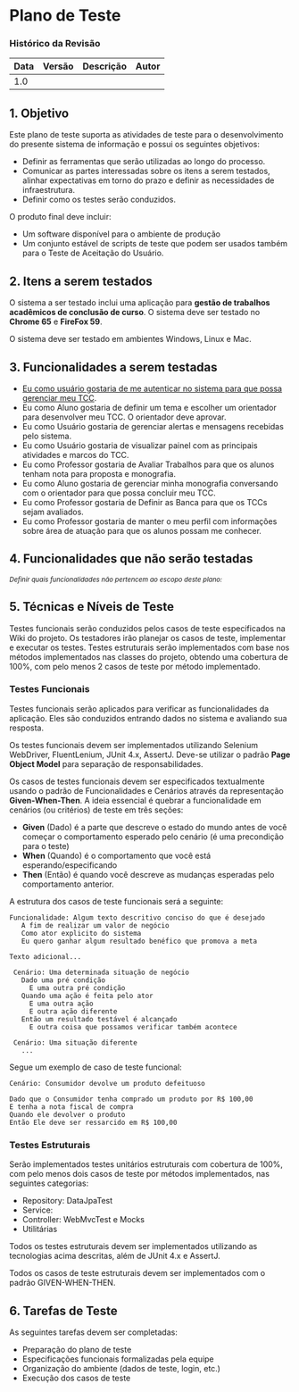 # Plano de Teste  

### Histórico da Revisão
Data|Versão|Descrição|Autor
-----|------|---------|-------
|1.0||
  
## 1. Objetivo  
Este plano de teste suporta as atividades de teste para o desenvolvimento do presente sistema de informação e possui os seguintes objetivos:

- Definir as ferramentas que serão utilizadas ao longo do processo. 
- Comunicar as partes interessadas sobre os itens a serem testados, alinhar expectativas em torno do prazo e definir as necessidades de infraestrutura. 
- Definir como os testes serão conduzidos.

O produto final deve incluir:
* Um software disponível para o ambiente de produção
* Um conjunto estável de scripts de teste que podem ser usados também para o Teste de Aceitação do Usuário. 


## 2. Itens a serem testados

O sistema a ser testado inclui uma aplicação para **gestão de trabalhos acadêmicos de conclusão de curso**. 
O sistema deve ser testado no **Chrome 65** e **FireFox 59**. 

O sistema deve ser testado em ambientes Windows, Linux e Mac.


## 3. Funcionalidades a serem testadas

* [Eu como usuário gostaria de me autenticar no sistema para que possa gerenciar meu TCC](./CdT001-NOME-FUNCIONALIDADE). 
* Eu como Aluno gostaria de definir um tema e escolher um orientador para desenvolver meu TCC. O orientador deve aprovar. 
* Eu como Usuário gostaria de gerenciar alertas e mensagens recebidas pelo sistema. 
* Eu como Usuário gostaria de visualizar painel com as principais atividades e marcos do TCC. 
* Eu como Professor gostaria de Avaliar Trabalhos para que os alunos tenham nota para proposta e monografia. 
* Eu como Aluno gostaria de gerenciar minha monografia conversando com o orientador para que possa concluir meu TCC. 
* Eu como Professor gostaria de Definir as Banca para que os TCCs sejam avaliados. 
* Eu como Professor gostaria de manter o meu perfil com informações sobre área de atuação para que os alunos possam me conhecer. 
 
 
## 4. Funcionalidades que não serão testadas
<sub> _Definir quais funcionalidades não pertencem ao escopo deste plano:_ </sub>


## 5. Técnicas e Níveis de Teste

Testes funcionais serão conduzidos pelos casos de teste especificados na Wiki do projeto. Os testadores irão planejar os casos de teste, implementar e executar os testes. Testes estruturais serão implementados com base nos métodos implementados nas classes do projeto, obtendo uma cobertura de 100%, com pelo menos 2 casos de teste por método implementado.

### Testes Funcionais

Testes funcionais serão aplicados para verificar as funcionalidades da aplicação. Eles são conduzidos entrando dados no sistema e avaliando sua resposta.

Os testes funcionais devem ser implementados utilizando Selenium WebDriver, FluentLenium, JUnit 4.x, AssertJ. Deve-se utilizar o padrão **Page Object Model** para separação de responsabilidades.

Os casos de testes funcionais devem ser especificados textualmente usando o padrão de Funcionalidades e Cenários através da representação **Given-When-Then**. A ideia essencial é quebrar a funcionalidade em cenários (ou critérios) de teste em três seções:
* **Given** (Dado) é a parte que descreve o estado do mundo antes de você começar o comportamento esperado pelo cenário (é uma precondição para o teste)
* **When** (Quando) é o comportamento que você está esperando/especificando
* **Then** (Então) é quando você descreve as mudanças esperadas pelo comportamento anterior.

A estrutura dos casos de teste funcionais será a seguinte:

```gherkin
Funcionalidade: Algum texto descritivo conciso do que é desejado 
   A fim de realizar um valor de negócio 
   Como ator explicito do sistema 
   Eu quero ganhar algum resultado benéfico que promova a meta 
  
Texto adicional... 
 
 Cenário: Uma determinada situação de negócio 
   Dado uma pré condição  
     E uma outra pré condição 
   Quando uma ação é feita pelo ator 
     E uma outra ação 
     E outra ação diferente 
   Então um resultado testável é alcançado 
     E outra coisa que possamos verificar também acontece 
 
 Cenário: Uma situação diferente 
   ... 
```
Segue um exemplo de caso de teste funcional: 

```gherkin
Cenário: Consumidor devolve um produto defeituoso 
 
Dado que o Consumidor tenha comprado um produto por R$ 100,00 
E tenha a nota fiscal de compra 
Quando ele devolver o produto 
Então Ele deve ser ressarcido em R$ 100,00 
```

### Testes Estruturais

Serão implementados testes unitários estruturais com cobertura de 100%, com pelo menos dois casos de teste por métodos implementados, nas seguintes categorias:
 * Repository: DataJpaTest
 * Service:
 * Controller: WebMvcTest e Mocks
 * Utilitárias

Todos os testes estruturais devem ser implementados utilizando as tecnologias acima descritas, além de JUnit 4.x e AssertJ. 

Todos os casos de teste estruturais devem ser implementados com o padrão GIVEN-WHEN-THEN.


## 6. Tarefas de Teste

As seguintes tarefas devem ser completadas:
* Preparação do plano de teste
* Especificações funcionais formalizadas pela equipe
* Organização do ambiente (dados de teste, login, etc.)
* Execução dos casos de teste

